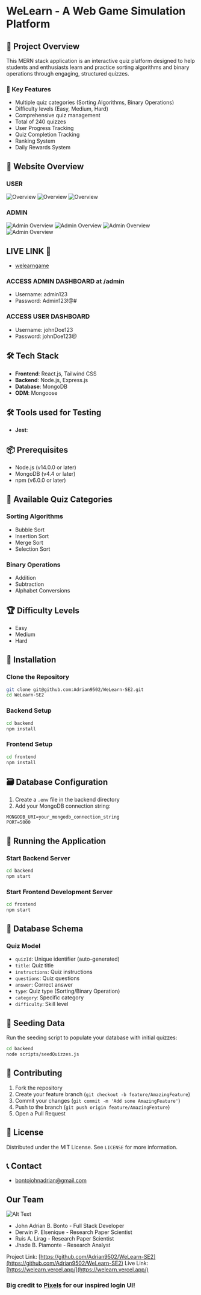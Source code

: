 # WeLearn - A Web Game Simulation Platform

## 🚀 Project Overview

This MERN stack application is an interactive quiz platform designed to help students and enthusiasts learn and practice sorting algorithms and binary operations through engaging, structured quizzes.

### 🌟 Key Features

- Multiple quiz categories (Sorting Algorithms, Binary Operations)
- Difficulty levels (Easy, Medium, Hard)
- Comprehensive quiz management
- Total of 240 quizzes
- User Progress Tracking
- Quiz Completion Tracking
- Ranking System
- Daily Rewards System

## 🌟 Website Overview 
### USER
![Overview](./overview.png)
![Overview](./overview-1.png)
![Overview](./overview-2.png)


### ADMIN
![Admin Overview](./image_2024-12-11_211426441.png)
![Admin Overview](./image_2024-12-11_211528767.png)
![Admin Overview](./image_2024-12-11_211546093.png)
![Admin Overview](./image_2024-12-11_211557471.png)


## LIVE LINK 🚀
- [welearngame](https://welearngame.vercel.app)

### ACCESS ADMIN DASHBOARD at /admin

- Username: admin123
- Password: Admin123!@#

### ACCESS USER DASHBOARD

- Username: johnDoe123
- Password: johnDoe123@

## 🛠 Tech Stack

- **Frontend**: React.js, Tailwind CSS
- **Backend**: Node.js, Express.js
- **Database**: MongoDB
- **ODM**: Mongoose

## 🛠 Tools used for Testing

- **Jest**: 

## 📦 Prerequisites

- Node.js (v14.0.0 or later)
- MongoDB (v4.4 or later)
- npm (v6.0.0 or later)

## 🌈 Available Quiz Categories

### Sorting Algorithms
- Bubble Sort
- Insertion Sort
- Merge Sort
- Selection Sort

### Binary Operations
- Addition
- Subtraction
- Alphabet Conversions

## 🏆 Difficulty Levels
- Easy
- Medium
- Hard

## 🔧 Installation

### Clone the Repository

```bash
git clone git@github.com:Adrian9502/WeLearn-SE2.git
cd WeLearn-SE2
```

### Backend Setup

```bash
cd backend
npm install
```

### Frontend Setup

```bash
cd frontend
npm install
```

## 🗃 Database Configuration

1. Create a `.env` file in the backend directory
2. Add your MongoDB connection string:

```
MONGODB_URI=your_mongodb_connection_string
PORT=5000
```

## 🚀 Running the Application

### Start Backend Server

```bash
cd backend
npm start
```

### Start Frontend Development Server

```bash
cd frontend
npm start
```
## 📝 Database Schema

### Quiz Model

- `quizId`: Unique identifier (auto-generated)
- `title`: Quiz title
- `instructions`: Quiz instructions
- `questions`: Quiz questions
- `answer`: Correct answer
- `type`: Quiz type (Sorting/Binary Operation)
- `category`: Specific category
- `difficulty`: Skill level

## 🧪 Seeding Data

Run the seeding script to populate your database with initial quizzes:

```bash
cd backend
node scripts/seedQuizzes.js
```

## 🤝 Contributing

1. Fork the repository
2. Create your feature branch (`git checkout -b feature/AmazingFeature`)
3. Commit your changes (`git commit -m 'Add some AmazingFeature'`)
4. Push to the branch (`git push origin feature/AmazingFeature`)
5. Open a Pull Request

## 📄 License

Distributed under the MIT License. See `LICENSE` for more information.

## 📞 Contact

- bontojohnadrian@gmail.com

## Our Team
![Alt Text](./image_2024-12-17_213443971.png)

- John Adrian B. Bonto - Full Stack Developer
- Derwin P. Elsenique - Research Paper Scientist
- Ruis A. Lirag - Research Paper Scientist
- Jhade B. Piamonte - Research Analyst

Project Link: [https://github.com/Adrian9502/WeLearn-SE2](https://github.com/Adrian9502/WeLearn-SE2)
Live Link: [https://welearn.vercel.app/](https://welearn.vercel.app/)

### Big credit to [Pixels](https://www.pixels.xyz) for our inspired login UI!

